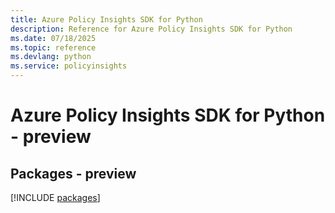 ```yaml
---
title: Azure Policy Insights SDK for Python
description: Reference for Azure Policy Insights SDK for Python
ms.date: 07/18/2025
ms.topic: reference
ms.devlang: python
ms.service: policyinsights
---
```

# Azure Policy Insights SDK for Python - preview
## Packages - preview
[!INCLUDE [packages](policy-insights-index.md)]